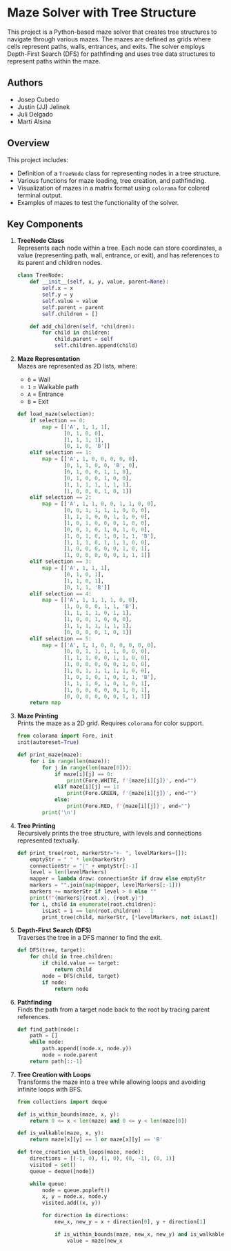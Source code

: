 # Maze Solver with Tree Structure

This project is a Python-based maze solver that creates tree structures to navigate through various mazes. The mazes are defined as grids where cells represent paths, walls, entrances, and exits. The solver employs Depth-First Search (DFS) for pathfinding and uses tree data structures to represent paths within the maze.

## Authors
- Josep Cubedo
- Justin (JJ) Jelinek
- Juli Delgado
- Martí Alsina

## Overview
This project includes:
- Definition of a `TreeNode` class for representing nodes in a tree structure.
- Various functions for maze loading, tree creation, and pathfinding.
- Visualization of mazes in a matrix format using `colorama` for colored terminal output.
- Examples of mazes to test the functionality of the solver.

## Key Components
1. **TreeNode Class**  
   Represents each node within a tree. Each node can store coordinates, a value (representing path, wall, entrance, or exit), and has references to its parent and children nodes.

    ```python
    class TreeNode:
        def __init__(self, x, y, value, parent=None):
            self.x = x
            self.y = y
            self.value = value
            self.parent = parent
            self.children = []

        def add_children(self, *children):
            for child in children:
                child.parent = self
                self.children.append(child)
    ```

2. **Maze Representation**  
   Mazes are represented as 2D lists, where:
   - `0` = Wall
   - `1` = Walkable path
   - `A` = Entrance
   - `B` = Exit

    ```python
    def load_maze(selection):
        if selection == 0:
            map = [['A', 1, 1, 1],
                   [0, 1, 0, 0],
                   [1, 1, 1, 1],
                   [0, 1, 0, 'B']]
        elif selection == 1:
            map = [['A', 1, 0, 0, 0, 0, 0],
                   [0, 1, 1, 0, 0, 'B', 0],
                   [0, 1, 0, 0, 1, 1, 0],
                   [0, 1, 0, 0, 1, 0, 0],
                   [1, 1, 1, 1, 1, 1, 1],
                   [1, 0, 0, 0, 1, 0, 1]]
        elif selection == 2:
            map = [['A', 1, 1, 0, 0, 1, 1, 0, 0],
                   [0, 0, 1, 1, 1, 1, 0, 0, 0],
                   [1, 1, 1, 0, 0, 1, 1, 0, 0],
                   [1, 0, 1, 0, 0, 0, 1, 0, 0],
                   [0, 0, 1, 0, 1, 0, 1, 0, 0],
                   [1, 0, 1, 0, 1, 0, 1, 1, 'B'],
                   [1, 1, 1, 0, 1, 1, 1, 0, 0],
                   [1, 0, 0, 0, 0, 0, 1, 0, 1],
                   [1, 0, 0, 0, 0, 0, 1, 1, 1]]
        elif selection == 3:
            map = [['A', 1, 1, 1],
                   [0, 1, 0, 1],
                   [1, 1, 0, 1],
                   [0, 1, 1, 'B']]
        elif selection == 4:
            map = [['A', 1, 1, 1, 1, 0, 0],
                   [1, 0, 0, 0, 1, 1, 'B'],
                   [1, 1, 1, 1, 0, 1, 1],
                   [1, 0, 0, 1, 0, 0, 0],
                   [1, 1, 1, 1, 1, 1, 1],
                   [0, 0, 0, 0, 1, 0, 1]]
        elif selection == 5:
            map = [['A', 1, 1, 0, 0, 0, 0, 0, 0],
                   [0, 0, 1, 1, 1, 1, 0, 0, 0],
                   [1, 1, 1, 0, 0, 1, 1, 0, 0],
                   [1, 0, 0, 0, 0, 0, 1, 0, 0],
                   [1, 0, 1, 1, 1, 1, 1, 0, 0],
                   [1, 0, 1, 0, 1, 0, 1, 1, 'B'],
                   [1, 1, 1, 0, 1, 0, 1, 0, 1],
                   [1, 0, 0, 0, 0, 0, 1, 0, 1],
                   [0, 0, 0, 0, 0, 0, 1, 1, 1]]
        return map
    ```

3. **Maze Printing**  
   Prints the maze as a 2D grid. Requires `colorama` for color support.

    ```python
    from colorama import Fore, init
    init(autoreset=True)

    def print_maze(maze):
        for i in range(len(maze)):
            for j in range(len(maze[0])):
                if maze[i][j] == 0:
                    print(Fore.WHITE, f'{maze[i][j]}', end="")
                elif maze[i][j] == 1:
                    print(Fore.GREEN, f'{maze[i][j]}', end="")
                else:
                    print(Fore.RED, f'{maze[i][j]}', end="")
            print('\n')
    ```

4. **Tree Printing**  
   Recursively prints the tree structure, with levels and connections represented textually.

    ```python
    def print_tree(root, markerStr="+- ", levelMarkers=[]):
        emptyStr = " " * len(markerStr)
        connectionStr = "|" + emptyStr[:-1]
        level = len(levelMarkers)
        mapper = lambda draw: connectionStr if draw else emptyStr
        markers = "".join(map(mapper, levelMarkers[:-1]))
        markers += markerStr if level > 0 else ""
        print(f"{markers}{root.x}, {root.y}")
        for i, child in enumerate(root.children):
            isLast = i == len(root.children) - 1
            print_tree(child, markerStr, [*levelMarkers, not isLast])
    ```

5. **Depth-First Search (DFS)**  
   Traverses the tree in a DFS manner to find the exit.

    ```python
    def DFS(tree, target):
        for child in tree.children:
            if child.value == target:
                return child
            node = DFS(child, target)
            if node:
                return node
    ```

6. **Pathfinding**  
   Finds the path from a target node back to the root by tracing parent references.

    ```python
    def find_path(node):
        path = []
        while node:
            path.append((node.x, node.y))
            node = node.parent
        return path[::-1]
    ```

7. **Tree Creation with Loops**  
   Transforms the maze into a tree while allowing loops and avoiding infinite loops with BFS.

    ```python
    from collections import deque

    def is_within_bounds(maze, x, y):
        return 0 <= x < len(maze) and 0 <= y < len(maze[0])

    def is_walkable(maze, x, y):
        return maze[x][y] == 1 or maze[x][y] == 'B'

    def tree_creation_with_loops(maze, node):
        directions = [(-1, 0), (1, 0), (0, -1), (0, 1)]
        visited = set()
        queue = deque([node])

        while queue:
            node = queue.popleft()
            x, y = node.x, node.y
            visited.add((x, y))

            for direction in directions:
                new_x, new_y = x + direction[0], y + direction[1]

                if is_within_bounds(maze, new_x, new_y) and is_walkable(maze, new_x, new_y) and (new_x, new_y) not in visited:
                    value = maze[new_x